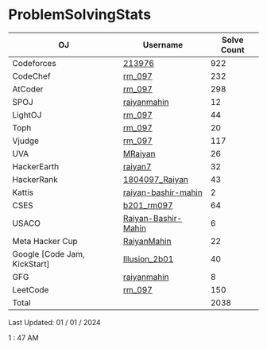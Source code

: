 # ProblemSolvingStats


| OJ | Username | Solve Count |
| -- | -------- | ----------- |
| Codeforces | [213976](https://codeforces.com/profile/213976) | 922 |
| CodeChef | [rm_097](https://www.codechef.com/users/rm_097) | 232 |
| AtCoder | [rm_097](https://atcoder.jp/users/rm_097) | 298 |
| SPOJ | [raiyanmahin](https://www.spoj.com/users/raiyanmahin/) | 12 | 
| LightOJ | [rm_097](https://lightoj.com/user/rm_097) | 44 | 
| Toph | [rm_097](https://toph.co/u/rm_097) | 20 |
| Vjudge | [rm_097](https://vjudge.net/user/rm_097) | 117 |
| UVA | [MRaiyan](https://uhunt.onlinejudge.org/id/1037943) | 26 |
| HackerEarth | [raiyan7](https://www.hackerearth.com/@raiyan7) | 32 |
| HackerRank | [1804097_Raiyan](https://www.hackerrank.com/1804097_Raiyan) | 43 |
| Kattis | [raiyan-bashir-mahin](https://open.kattis.com/users/raiyan-bashir-mahin) | 2 |
| CSES | [b201_rm097](https://cses.fi/user/27737) | 64 |
| USACO | [Raiyan-Bashir-Mahin](http://www.usaco.org/) | 6 |
| Meta Hacker Cup | [RaiyanMahin](https://www.facebook.com/codingcompetitions/hacker-cup/) | 22 |
| Google [Code Jam, KickStart]  | [Illusion_2b01](https://codingcompetitions.withgoogle.com/profile/) | 40 |
| GFG  | [raiyanmahin](https://auth.geeksforgeeks.org/user/raiyanmahin/) | 8 |
| LeetCode | [rm_097](https://leetcode.com/rm_097/) | 150 |
| Total | | 2038 |

Last Updated:  01 / 01 / 2024

1 : 47 AM

